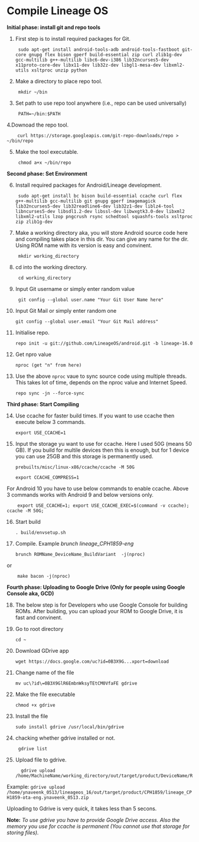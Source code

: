 # Compile Lineage OS

**Initial phase: install git and repo tools**

1. First step is to install required packages for Git.

        sudo apt-get install android-tools-adb android-tools-fastboot git-core gnupg flex bison gperf build-essential zip curl zlib1g-dev gcc-multilib g++-multilib libc6-dev-i386 lib32ncurses5-dev x11proto-core-dev libx11-dev lib32z-dev libgl1-mesa-dev libxml2-utils xsltproc unzip python

2. Make a directory to place repo tool.

        mkdir ~/bin

3. Set path to use repo tool anywhere (i.e., repo can be used universally)

        PATH=~/bin:$PATH

4.Downoad the repo tool.

        curl https://storage.googleapis.com/git-repo-downloads/repo > ~/bin/repo

5. Make the tool executable.

        chmod a+x ~/bin/repo

**Second phase: Set Environment**

6. Install required packages for Android/Lineage development.

        sudo apt-get install bc bison build-essential ccache curl flex g++-multilib gcc-multilib git gnupg gperf imagemagick lib32ncurses5-dev lib32readline6-dev lib32z1-dev liblz4-tool libncurses5-dev libsdl1.2-dev libssl-dev libwxgtk3.0-dev libxml2 libxml2-utils lzop pngcrush rsync schedtool squashfs-tools xsltproc zip zlib1g-dev

7. Make a working directory aka, you will store Android source code here and compiling takes place in this dir. You can give any name for the dir. Using ROM name with its version is easy and convinent.

        mkdir working_directory

8. cd into the working directory.

        cd working_directory

9. Input Git username or simply enter random value

        git config --global user.name "Your Git User Name here"

10. Input Git Mail or simply enter random one

        git config --global user.email "Your Git Mail address"

11. Initialise repo.

        repo init -u git://github.com/LineageOS/android.git -b lineage-16.0

12. Get npro value

        nproc (get "n" from here)

13. Use the above ```nproc``` vaue to sync source code using multiple threads. This takes lot of time, depends on the nproc value and Internet Speed.

        repo sync -jn --force-sync

**Third phase: Start Compiling**

14. Use ccache for faster build times. If you want to use ccache then execute below 3 commands.

        export USE_CCACHE=1

15. Input the storage yu want to use for ccache. Here I used 50G (means 50 GB). If you build for multile devices then this is enough, but for 1 device you can use 25GB and this storage is permanently used.

        prebuilts/misc/linux-x86/ccache/ccache -M 50G
        
        export CCACHE_COMPRESS=1

For Android 10 you have to use below commands to enable ccache. Above 3 commands works with Android 9 and below versions only.

        export USE_CCACHE=1; export USE_CCACHE_EXEC=$(command -v ccache); ccache -M 50G;

16. Start build

        . build/envsetup.sh

17. Compile. Example *brunch lineage_CPH1859-eng*

        brunch ROMName_DeviceName_BuildVariant  -j(nproc)

or

        make bacon -j(nproc)

**Fourth phase: Uploading to Google Drive (Only for people using Google Console aka, GCD)**

18. The below step is for Developers who use Google Console for building ROMs. After building, you can upload your ROM to Google Drive, it is fast and convinent.

19. Go to root directory

        cd ~

20. Download GDrive app

        wget https://docs.google.com/uc?id=0B3X9G...xport=download

21. Change name of the file

        mv uc\?id\=0B3X9GlR6EmbnWksyTEtCM0VfaFE gdrive

22. Make the file executable

        chmod +x gdrive

23. Install the file

        sudo install gdrive /usr/local/bin/gdrive

24. chacking whether gdrive installed or not.

         gdrive list

25. Upload file to gdrive.

          gdrive upload /home/MachineName/working_directory/out/target/product/DeviceName/ROM.zip

Example: ```gdrive upload /home/ynaveenk_0513/lineageos_16/out/target/product/CPH1859/lineage_CPH1859-ota-eng.ynaveenk_0513.zip```

Uploading to Gdrive is very quick, it takes less than 5 secons. 

**Note:** *To use gdrive you have to provide Google Drive access. Also the memory you use for ccache is permanent (You cannot use that storage for storing files).*

